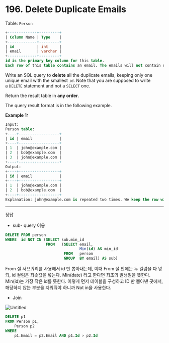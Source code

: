 # 196. Delete Duplicate Emails

Table: `Person`

```sql
+-------------+---------+
| Column Name | Type    |
+-------------+---------+
| id          | int     |
| email       | varchar |
+-------------+---------+
id is the primary key column for this table.
Each row of this table contains an email. The emails will not contain uppercase letters.

```

Write an SQL query to **delete** all the duplicate emails, keeping only one unique email with the smallest `id`. Note that you are supposed to write a `DELETE` statement and not a `SELECT` one.

Return the result table in **any order**.

The query result format is in the following example.

**Example 1:**

```sql
Input:
Person table:
+----+------------------+
| id | email            |
+----+------------------+
| 1  | john@example.com |
| 2  | bob@example.com  |
| 3  | john@example.com |
+----+------------------+
Output:
+----+------------------+
| id | email            |
+----+------------------+
| 1  | john@example.com |
| 2  | bob@example.com  |
+----+------------------+
Explanation: john@example.com is repeated two times. We keep the row with the smallest Id = 1.
```

---

정답

- sub- query 이용

```sql
DELETE FROM person
WHERE  id NOT IN (SELECT sub.min_id
                  FROM   (SELECT email,
                                 Min(id) AS min_id
                          FROM   person
                          GROUP  BY email) AS sub)
```

From 절 서브쿼리를 사용해서 id 만 뽑아내는데, 이때 From 절 안에는 두 컬럼을 다 넣되, id 컬럼은 최솟값을 넣는다.  Min(date) 라고 한다면 최초의 발생일을 뜻한다. Min(id)는 가장 작은 id를 뜻한다. 이렇게 먼저 테이블을 구성하고 ID 만 뽑아낸 곳에서, 해당하지 않는 부분을 지워줘야 하니까 Not in을 사용한다. 

- Join

![Untitled](196%20Delete%20Duplicate%20Emails%20208bd08980874727984c172ae15c4350/Untitled.png)

```sql
DELETE p1 
FROM Person p1,
    Person p2
WHERE
    p1.Email = p2.Email AND p1.Id > p2.Id
```